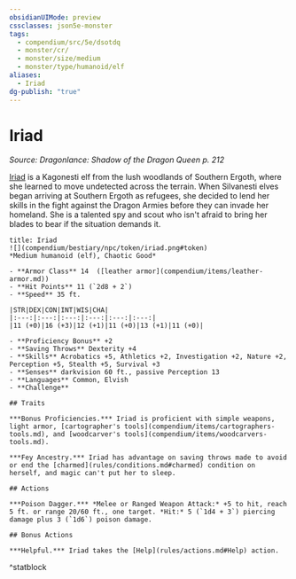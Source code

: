 ```yaml
---
obsidianUIMode: preview
cssclasses: json5e-monster
tags:
  - compendium/src/5e/dsotdq
  - monster/cr/
  - monster/size/medium
  - monster/type/humanoid/elf
aliases:
  - Iriad
dg-publish: "true"
---
```

# Iriad
*Source: Dragonlance: Shadow of the Dragon Queen p. 212*  

[Iriad](compendium/bestiary/npc/iriad-dsotdq.md) is a Kagonesti elf from the lush woodlands of Southern Ergoth, where she learned to move undetected across the terrain. When Silvanesti elves began arriving at Southern Ergoth as refugees, she decided to lend her skills in the fight against the Dragon Armies before they can invade her homeland. She is a talented spy and scout who isn't afraid to bring her blades to bear if the situation demands it.

```ad-statblock
title: Iriad
![](compendium/bestiary/npc/token/iriad.png#token)
*Medium humanoid (elf), Chaotic Good*

- **Armor Class** 14  ([leather armor](compendium/items/leather-armor.md))
- **Hit Points** 11 (`2d8 + 2`)
- **Speed** 35 ft.

|STR|DEX|CON|INT|WIS|CHA|
|:---:|:---:|:---:|:---:|:---:|:---:|
|11 (+0)|16 (+3)|12 (+1)|11 (+0)|13 (+1)|11 (+0)|

- **Proficiency Bonus** +2
- **Saving Throws** Dexterity +4
- **Skills** Acrobatics +5, Athletics +2, Investigation +2, Nature +2, Perception +5, Stealth +5, Survival +3
- **Senses** darkvision 60 ft., passive Perception 13
- **Languages** Common, Elvish
- **Challenge** 

## Traits

***Bonus Proficiencies.*** Iriad is proficient with simple weapons, light armor, [cartographer's tools](compendium/items/cartographers-tools.md), and [woodcarver's tools](compendium/items/woodcarvers-tools.md).

***Fey Ancestry.*** Iriad has advantage on saving throws made to avoid or end the [charmed](rules/conditions.md#charmed) condition on herself, and magic can't put her to sleep.

## Actions

***Poison Dagger.*** *Melee or Ranged Weapon Attack:* +5 to hit, reach 5 ft. or range 20/60 ft., one target. *Hit:* 5 (`1d4 + 3`) piercing damage plus 3 (`1d6`) poison damage.

## Bonus Actions

***Helpful.*** Iriad takes the [Help](rules/actions.md#Help) action.
```
^statblock
